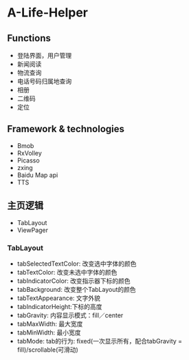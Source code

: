 # A-Life-Helper

## Functions
* 登陆界面，用户管理
* 新闻阅读
* 物流查询
* 电话号码归属地查询
* 相册
* 二维码
* 定位

## Framework & technologies
* Bmob
* RxVolley
* Picasso
* zxing
* Baidu Map api
* TTS

## 主页逻辑
* TabLayout
* ViewPager


### TabLayout
* tabSelectedTextColor: 改变选中字体的颜色
* tabTextColor: 改变未选中字体的颜色
* tabIndicatorColor: 改变指示器下标的颜色
* tabBackground: 改变整个TabLayout的颜色
* tabTextAppearance: 文字外貌
* tabIndicatorHeight:下标的高度
* tabGravity: 内容显示模式：fill／center
* tabMaxWidth: 最大宽度
* tabMinWidth: 最小宽度
* tabMode: tab的行为: fixed(一次显示所有，配合tabGravity = fill)/scrollable(可滑动) 